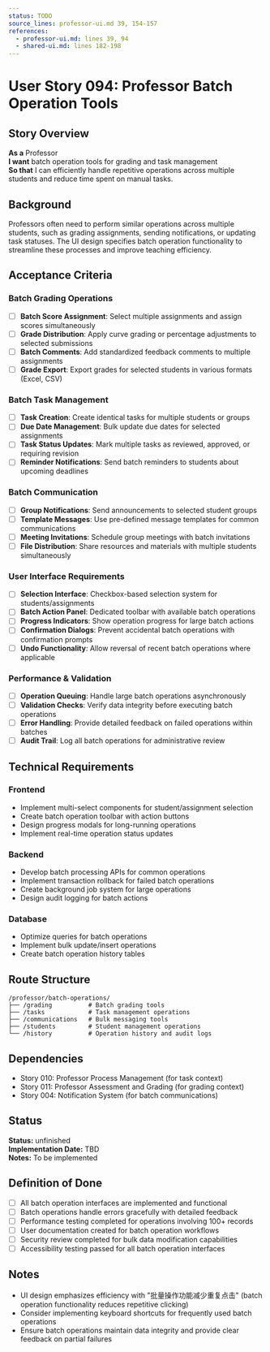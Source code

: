```yaml
---
status: TODO
source_lines: professor-ui.md 39, 154-157
references:
  - professor-ui.md: lines 39, 94
  - shared-ui.md: lines 182-198
---
```


# User Story 094: Professor Batch Operation Tools

## Story Overview

**As a** Professor  
**I want** batch operation tools for grading and task management  
**So that** I can efficiently handle repetitive operations across multiple students and reduce time spent on manual tasks.

## Background

Professors often need to perform similar operations across multiple students, such as grading assignments, sending notifications, or updating task statuses. The UI design specifies batch operation functionality to streamline these processes and improve teaching efficiency.

## Acceptance Criteria

### Batch Grading Operations
- [ ] **Batch Score Assignment**: Select multiple assignments and assign scores simultaneously
- [ ] **Grade Distribution**: Apply curve grading or percentage adjustments to selected submissions
- [ ] **Batch Comments**: Add standardized feedback comments to multiple assignments
- [ ] **Grade Export**: Export grades for selected students in various formats (Excel, CSV)

### Batch Task Management
- [ ] **Task Creation**: Create identical tasks for multiple students or groups
- [ ] **Due Date Management**: Bulk update due dates for selected assignments
- [ ] **Task Status Updates**: Mark multiple tasks as reviewed, approved, or requiring revision
- [ ] **Reminder Notifications**: Send batch reminders to students about upcoming deadlines

### Batch Communication
- [ ] **Group Notifications**: Send announcements to selected student groups
- [ ] **Template Messages**: Use pre-defined message templates for common communications
- [ ] **Meeting Invitations**: Schedule group meetings with batch invitations
- [ ] **File Distribution**: Share resources and materials with multiple students simultaneously

### User Interface Requirements
- [ ] **Selection Interface**: Checkbox-based selection system for students/assignments
- [ ] **Batch Action Panel**: Dedicated toolbar with available batch operations
- [ ] **Progress Indicators**: Show operation progress for large batch actions
- [ ] **Confirmation Dialogs**: Prevent accidental batch operations with confirmation prompts
- [ ] **Undo Functionality**: Allow reversal of recent batch operations where applicable

### Performance & Validation
- [ ] **Operation Queuing**: Handle large batch operations asynchronously
- [ ] **Validation Checks**: Verify data integrity before executing batch operations
- [ ] **Error Handling**: Provide detailed feedback on failed operations within batches
- [ ] **Audit Trail**: Log all batch operations for administrative review

## Technical Requirements

### Frontend
- Implement multi-select components for student/assignment selection
- Create batch operation toolbar with action buttons
- Design progress modals for long-running operations
- Implement real-time operation status updates

### Backend
- Develop batch processing APIs for common operations
- Implement transaction rollback for failed batch operations
- Create background job system for large operations
- Design audit logging for batch actions

### Database
- Optimize queries for batch operations
- Implement bulk update/insert operations
- Create batch operation history tables

## Route Structure
```
/professor/batch-operations/
├── /grading          # Batch grading tools
├── /tasks            # Task management operations
├── /communications   # Bulk messaging tools
├── /students         # Student management operations
└── /history          # Operation history and audit logs
```

## Dependencies
- Story 010: Professor Process Management (for task context)
- Story 011: Professor Assessment and Grading (for grading context)
- Story 004: Notification System (for batch communications)


## Status
**Status:** unfinished  
**Implementation Date:** TBD  
**Notes:** To be implemented
## Definition of Done
- [ ] All batch operation interfaces are implemented and functional
- [ ] Batch operations handle errors gracefully with detailed feedback
- [ ] Performance testing completed for operations involving 100+ records
- [ ] User documentation created for batch operation workflows
- [ ] Security review completed for bulk data modification capabilities
- [ ] Accessibility testing passed for all batch operation interfaces

## Notes
- UI design emphasizes efficiency with "批量操作功能减少重复点击" (batch operation functionality reduces repetitive clicking)
- Consider implementing keyboard shortcuts for frequently used batch operations
- Ensure batch operations maintain data integrity and provide clear feedback on partial failures